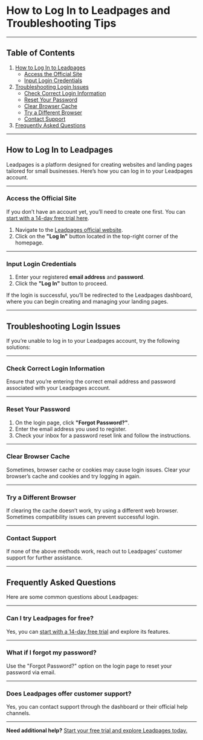 # How to Log In to Leadpages and Troubleshooting Tips

---

## Table of Contents

1. [How to Log In to Leadpages](#how-to-log-in-to-leadpages)  
   - [Access the Official Site](#access-the-official-site)  
   - [Input Login Credentials](#input-login-credentials)  
2. [Troubleshooting Login Issues](#troubleshooting-login-issues)  
   - [Check Correct Login Information](#check-correct-login-information)  
   - [Reset Your Password](#reset-your-password)  
   - [Clear Browser Cache](#clear-browser-cache)  
   - [Try a Different Browser](#try-a-different-browser)  
   - [Contact Support](#contact-support)  
3. [Frequently Asked Questions](#frequently-asked-questions)

---

## How to Log In to Leadpages

Leadpages is a platform designed for creating websites and landing pages tailored for small businesses. Here’s how you can log in to your Leadpages account.

---

### Access the Official Site

If you don’t have an account yet, you’ll need to create one first. You can [start with a 14-day free trial here](https://bit.ly/LEadPages).

1. Navigate to the [Leadpages official website](https://bit.ly/LEadPages).
2. Click on the **"Log In"** button located in the top-right corner of the homepage.

---

### Input Login Credentials

1. Enter your registered **email address** and **password**.  
2. Click the **"Log In"** button to proceed.

If the login is successful, you’ll be redirected to the Leadpages dashboard, where you can begin creating and managing your landing pages.

---

## Troubleshooting Login Issues

If you’re unable to log in to your Leadpages account, try the following solutions:

---

### Check Correct Login Information

Ensure that you’re entering the correct email address and password associated with your Leadpages account.

---

### Reset Your Password

1. On the login page, click **"Forgot Password?"**.  
2. Enter the email address you used to register.  
3. Check your inbox for a password reset link and follow the instructions.

---

### Clear Browser Cache

Sometimes, browser cache or cookies may cause login issues. Clear your browser’s cache and cookies and try logging in again.

---

### Try a Different Browser

If clearing the cache doesn’t work, try using a different web browser. Sometimes compatibility issues can prevent successful login.

---

### Contact Support

If none of the above methods work, reach out to Leadpages’ customer support for further assistance.

---

## Frequently Asked Questions

Here are some common questions about Leadpages:

---

### Can I try Leadpages for free?  
Yes, you can [start with a 14-day free trial](https://bit.ly/LEadPages) and explore its features.

---

### What if I forgot my password?  
Use the "Forgot Password?" option on the login page to reset your password via email.

---

### Does Leadpages offer customer support?  
Yes, you can contact support through the dashboard or their official help channels.

---

**Need additional help?** [Start your free trial and explore Leadpages today.](https://bit.ly/LEadPages)
